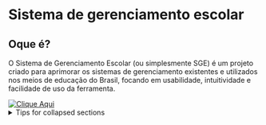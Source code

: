 # Sistema de gerenciamento escolar

## Oque é?

O Sistema de Gerenciamento Escolar (ou simplesmente SGE) é um projeto criado para aprimorar os sistemas de gerenciamento existentes e utilizados nos meios de educação do Brasil, focando em usabilidade, intuitividade e facilidade de uso da ferramenta.

<a href="https://example.com" target="_blank">
  <img src="https://img.shields.io/badge/Click_Me-Blue?style=for-the-badge&logo=appveyor" alt="Clique Aqui">
</a>


<details>

<summary>Tips for collapsed sections</summary>

### You can add a header

You can add text within a collapsed section. 

You can add an image or a code block, too.

```ruby
   puts "Hello World"
```

</details>
